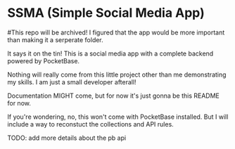 # SSMA (Simple Social Media App)

#This repo will be archived! I figured that the app would be more important than making it a serperate folder.

It says it on the tin! This is a social media app with a complete backend powered by PocketBase.

Nothing will really come from this little project other than me demonstrating my skills. I am just a small developer afterall!

Documentation MIGHT come, but for now it's just gonna be this README for now.

If you're wondering, no, this won't come with PocketBase installed. But I will include a way to reconstuct the collections and API rules. 

TODO: add more details about the pb api

